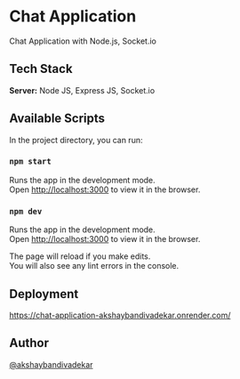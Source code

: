 # Chat Application
Chat Application with Node.js, Socket.io


## Tech Stack
**Server:** Node JS, Express JS, Socket.io


## Available Scripts
In the project directory, you can run:

### `npm start`
Runs the app in the development mode.\
Open [http://localhost:3000](http://localhost:3000) to view it in the browser.

### `npm dev`
Runs the app in the development mode.\
Open [http://localhost:3000](http://localhost:3000) to view it in the browser.

The page will reload if you make edits.\
You will also see any lint errors in the console.

## Deployment
https://chat-application-akshaybandivadekar.onrender.com/


## Author
[@akshaybandivadekar](https://github.com/akshaybandivadekar)

